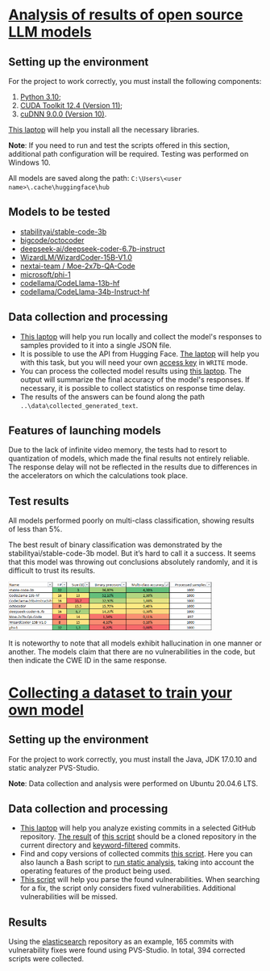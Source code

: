 # [Analysis of results of open source LLM models](notebooks_and_scripts/for_using_models)

## Setting up the environment 

For the project to work correctly, you must install the following components:
1) [Python 3.10](https://www.python.org/downloads/release/python-3100/);
2) [CUDA Toolkit 12.4 (Version 11)](https://developer.nvidia.com/cuda-downloads?target_os=Windows&target_arch=x86_64&target_version=11&target_type=exe_network);
3) [cuDNN 9.0.0 (Version 10)](https://developer.nvidia.com/cudnn-downloads?target_os=Windows&target_arch=x86_64&target_version=10&target_type=exe_local).

[This laptop](/notebooks_and_scripts/for_using_models/setup_libs.ipynb) will help you install all the necessary libraries.

**Note**: If you need to run and test the scripts offered in this section, additional path configuration will be required. Testing was performed on Windows 10.

All models are saved along the path: `C:\Users\<user name>\.cache\huggingface\hub`

## Models to be tested

- [stabilityai/stable-code-3b](https://huggingface.co/stabilityai/stable-code-3b)
- [bigcode/octocoder](https://huggingface.co/bigcode/octocoder)
- [deepseek-ai/deepseek-coder-6.7b-instruct](https://huggingface.co/deepseek-ai/deepseek-coder-6.7b-instruct)
- [WizardLM/WizardCoder-15B-V1.0](https://huggingface.co/WizardLM/WizardCoder-15B-V1.0)
- [nextai-team / Moe-2x7b-QA-Code](https://huggingface.co/nextai-team/Moe-2x7b-QA-Code)
- [microsoft/phi-1](https://huggingface.co/microsoft/phi-1)
- [codellama/CodeLlama-13b-hf](https://huggingface.co/codellama/CodeLlama-13b-hf)
- [codellama/CodeLlama-34b-Instruct-hf](https://huggingface.co/codellama/CodeLlama-34b-Instruct-hf)

## Data collection and processing

- [This laptop](notebooks/local_run_llm.ipynb) will help you run locally and collect the model's responses to samples provided to it into a single JSON file.
- It is possible to use the API from Hugging Face. [The laptop](notebooks/hf_api_run_llm.ipynb) will help you with this task, but you will need your own [access key](https://huggingface.co/settings/tokens) in `WRITE` mode.
- You can process the collected model results using [this laptop](notebooks/check_stats.ipynb). The output will summarize the final accuracy of the model's responses. If necessary, it is possible to collect statistics on response time delay.
- The results of the answers can be found along the path `..\data\collected_generated_text`.

## Features of launching models

Due to the lack of infinite video memory, the tests had to resort to quantization of models, which made the final results not entirely reliable. The response delay will not be reflected in the results due to differences in the accelerators on which the calculations took place.

## Test results

All models performed poorly on multi-class classification, showing results of less than 5%.

The best result of binary classification was demonstrated by the stabilityai/stable-code-3b model. But it’s hard to call it a success. It seems that this model was throwing out conclusions absolutely randomly, and it is difficult to trust its results.

<img src="figures/test_results.png" width=80% />

It is noteworthy to note that all models exhibit hallucination in one manner or another. The models claim that there are no vulnerabilities in the code, but then indicate the CWE ID in the same response.


# [Collecting a dataset to train your own model](/notebooks_and_scripts/dataset_collection)

## Setting up the environment 

For the project to work correctly, you must install the Java, JDK 17.0.10 and static analyzer PVS-Studio.

**Note**: Data collection and analysis were performed on Ubuntu 20.04.6 LTS.

## Data collection and processing

- [This laptop](/notebooks_and_scripts/dataset_collection/commit_msg_analyzer/msg_analyzer.ipynb) will help you analyze existing commits in a selected GitHub repository. [The result](/notebooks_and_scripts/dataset_collection/commit_msg_analyzer/result) of [this script](/notebooks_and_scripts/dataset_collection/commit_msg_analyzer/msg_analyzer.ipynb) should be a cloned repository in the current directory and [keyword-filtered](/notebooks_and_scripts/dataset_collection/commit_msg_analyzer/keywords.csv) commits.
- Find and copy versions of collected commits [this script](/notebooks_and_scripts/dataset_collection/change_tracking/getting_all_changes.ipynb). Here you can also launch a Bash script to [run static analysis](/notebooks_and_scripts/dataset_collection/change_tracking/start_analysis.sh), taking into account the operating features of the product being used.
- [This script](/notebooks_and_scripts/dataset_collection/change_tracking/parsing_vulnerable_java_functions.ipynb) will help you parse the found vulnerabilities. When searching for a fix, the script only considers fixed vulnerabilities. Additional vulnerabilities will be missed.

## Results

Using the [elasticsearch](https://github.com/elastic/elasticsearch) repository as an example, 165 commits with vulnerability fixes were found using PVS-Studio. In total, 394 corrected scripts were collected.